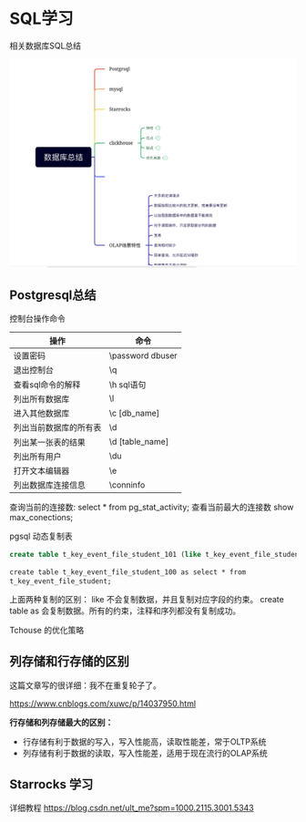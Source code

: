 # SQL学习
相关数据库SQL总结

![Alt text](image-1.png)
## Postgresql总结

控制台操作命令

|操作|命令|
|----|----|
|设置密码|  \password dbuser| 
|退出控制台| \q|
查看sql命令的解释| \h sql语句
列出所有数据库| \l
进入其他数据库| \c [db_name]
列出当前数据库的所有表| \d
列出某一张表的结果| \d [table_name]
列出所有用户 |\du 
打开文本编辑器| \e 
列出数据库连接信息| \conninfo

查询当前的连接数:
select * from pg_stat_activity;
查看当前最大的连接数 show max_conections;

pgsql 动态复制表
```sql
create table t_key_event_file_student_101 (like t_key_event_file_student);

```
```
create table t_key_event_file_student_100 as select * from t_key_event_file_student;
```
上面两种复制的区别：
like 不会复制数据，并且复制对应字段的约束。
create table as 会复制数据。所有的约束，注释和序列都没有复制成功。

Tchouse 的优化策略


## 列存储和行存储的区别

这篇文章写的很详细：我不在重复轮子了。

https://www.cnblogs.com/xuwc/p/14037950.html

**行存储和列存储最大的区别：**

- 行存储有利于数据的写入，写入性能高，读取性能差，常于OLTP系统
- 列存储有利于数据的读取，写入性能差，适用于现在流行的OLAP系统

## Starrocks 学习

详细教程
https://blog.csdn.net/ult_me?spm=1000.2115.3001.5343